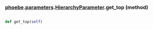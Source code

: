 ### [phoebe](phoebe.md).[parameters](phoebe.parameters.md).[HierarchyParameter](phoebe.parameters.HierarchyParameter.md).get_top (method)


```py

def get_top(self)

```



        

